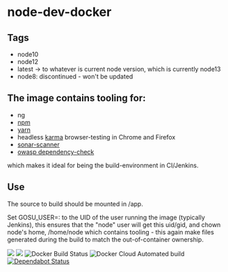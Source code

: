 # node-dev-docker

## Tags

* node10
* node12
* latest -> to whatever is current node version, which is currently node13
* node8: discontinued - won't be updated

## The image contains tooling for:
* ng
* [npm](https://www.npmjs.com/get-npm)
* [yarn](https://yarnpkg.com)
* headless [karma](https://karma-runner.github.io/2.0/index.html) browser-testing in Chrome and Firefox
* [sonar-scanner](https://docs.sonarqube.org/display/SCAN/Analyzing+with+SonarQube+Scanner)
* [owasp dependency-check](https://jeremylong.github.io/DependencyCheck/dependency-check-cli/arguments.html)

which makes it ideal for being the build-environment in CI/Jenkins.

## Use
The source to build should be mounted in /app.

Set GOSU_USER=<uid>:<gid> to the UID of the user running the image (typically Jenkins),
this ensures that the "node" user will get this uid/gid, and chown node's home, /home/node
which contains tooling - this again make files generated during the build to match the out-of-container ownership.


[![](https://images.microbadger.com/badges/version/evryfs/node-dev-docker.svg)](https://microbadger.com/images/evryfs/node-dev-docker "Get your own version badge on microbadger.com")
[![](https://images.microbadger.com/badges/image/evryfs/node-dev-docker.svg)](https://microbadger.com/images/evryfs/node-dev-docker "Get your own image badge on microbadger.com")
![Docker Build Status](https://img.shields.io/docker/build/evryfs/node-dev-docker.svg)
![Docker Cloud Automated build](https://img.shields.io/docker/cloud/automated/evryfs/node-dev-docker.svg)
[![Dependabot Status](https://api.dependabot.com/badges/status?host=github&repo=evryfs/node-dev-docker)](https://dependabot.com)
